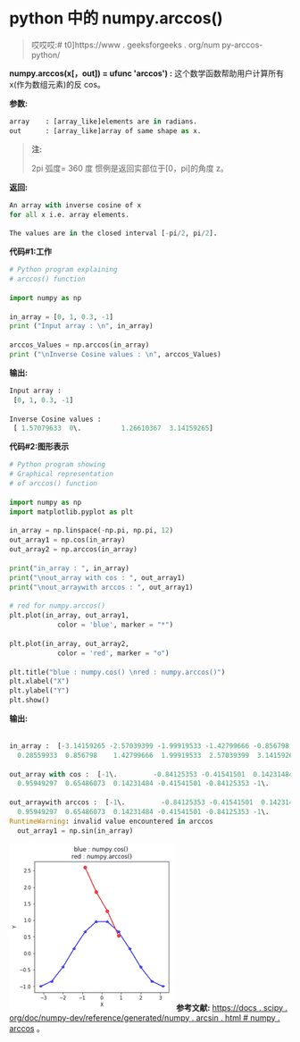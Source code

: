 # python 中的 numpy.arccos()

> 哎哎哎:# t0]https://www . geeksforgeeks . org/num py-arccos-python/

**numpy.arccos(x[，out]) = ufunc 'arccos') :** 这个数学函数帮助用户计算所有 x(作为数组元素)的反 cos。

**参数:**

```py
array    : [array_like]elements are in radians.
out      : [array_like]array of same shape as x.

```

> **注:**
> 
> 2pi 弧度= 360 度
> 惯例是返回实部位于[0，pi]的角度 z。

**返回:**

```py
An array with inverse cosine of x 
for all x i.e. array elements. 

The values are in the closed interval [-pi/2, pi/2].

```

**代码#1:工作**

```py
# Python program explaining
# arccos() function

import numpy as np

in_array = [0, 1, 0.3, -1]
print ("Input array : \n", in_array)

arccos_Values = np.arccos(in_array)
print ("\nInverse Cosine values : \n", arccos_Values)
```

**输出:**

```py
Input array : 
 [0, 1, 0.3, -1]

Inverse Cosine values : 
 [ 1.57079633  0\.          1.26610367  3.14159265]
```

**代码#2:图形表示**

```py
# Python program showing
# Graphical representation  
# of arccos() function

import numpy as np
import matplotlib.pyplot as plt

in_array = np.linspace(-np.pi, np.pi, 12)
out_array1 = np.cos(in_array)
out_array2 = np.arccos(in_array)

print("in_array : ", in_array)
print("\nout_array with cos : ", out_array1)
print("\nout_arraywith arccos : ", out_array1)

# red for numpy.arccos()
plt.plot(in_array, out_array1,
            color = 'blue', marker = "*")

plt.plot(in_array, out_array2,
            color = 'red', marker = "o")

plt.title("blue : numpy.cos() \nred : numpy.arccos()")
plt.xlabel("X")
plt.ylabel("Y")
plt.show()
```

**输出:**

```py

in_array :  [-3.14159265 -2.57039399 -1.99919533 -1.42799666 -0.856798   -0.28559933
  0.28559933  0.856798    1.42799666  1.99919533  2.57039399  3.14159265]

out_array with cos :  [-1\.         -0.84125353 -0.41541501  0.14231484  0.65486073  0.95949297
  0.95949297  0.65486073  0.14231484 -0.41541501 -0.84125353 -1\.        ]

out_arraywith arccos :  [-1\.         -0.84125353 -0.41541501  0.14231484  0.65486073  0.95949297
  0.95949297  0.65486073  0.14231484 -0.41541501 -0.84125353 -1\.        ]
RuntimeWarning: invalid value encountered in arccos
  out_array1 = np.sin(in_array)
```

![](img/e3066af880db8f9e32769d768a16316b.png)
**参考文献:**
[https://docs . scipy . org/doc/numpy-dev/reference/generated/numpy . arcsin . html # numpy . arccos](https://docs.scipy.org/doc/numpy-dev/reference/generated/numpy.arcsin.html#numpy.arccos)
。